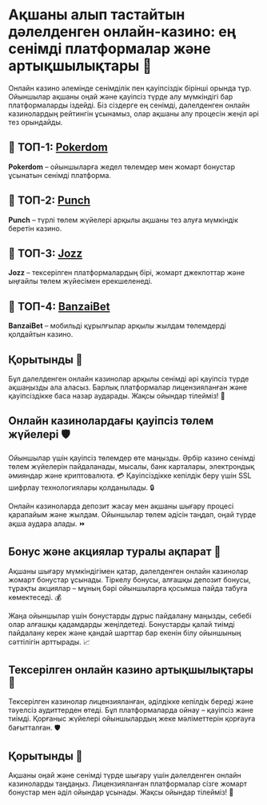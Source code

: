# Ақшаны алып тастайтын дәлелденген онлайн-казино: ең сенімді платформалар және артықшылықтары 🎰

Онлайн казино әлемінде сенімділік пен қауіпсіздік бірінші орында тұр. Ойыншылар ақшаны оңай және қауіпсіз түрде алу мүмкіндігі бар платформаларды іздейді. Біз сіздерге ең сенімді, дәлелденген онлайн казинолардың рейтингін ұсынамыз, олар ақшаны алу процесін жеңіл әрі тез орындайды.

## 🥇 ТОП-1: [Pokerdom](https://brandplay.link/4k77v2yx)

**Pokerdom** – ойыншыларға жедел төлемдер мен жомарт бонустар ұсынатын сенімді платформа.

## 🥈 ТОП-2: [Punch](https://betpunch1.com/d638d6d39)

**Punch** – түрлі төлем жүйелері арқылы ақшаны тез алуға мүмкіндік беретін казино.

## 🥉 ТОП-3: [Jozz](https://tk435zi5i9.com/alt/jozz/registration?e8250665e216213938eeaefaf3e61c0a)

**Jozz** – тексерілген платформалардың бірі, жомарт джекпоттар және ыңғайлы төлем жүйесімен ерекшеленеді.

## 🏅 ТОП-4: [BanzaiBet](https://bnzstr009.com/e9rVJ)

**BanzaiBet** – мобильді құрылғылар арқылы жылдам төлемдерді қолдайтын казино.

## Қорытынды 🌟

Бұл дәлелденген онлайн казинолар арқылы сенімді әрі қауіпсіз түрде ақшаңызды ала аласыз. Барлық платформалар лицензияланған және қауіпсіздікке баса назар аударады. Жақсы ойындар тілейміз! 🎉

## Онлайн казинолардағы қауіпсіз төлем жүйелері 🛡️

Ойыншылар үшін қауіпсіз төлемдер өте маңызды. Әрбір казино сенімді төлем жүйелерін пайдаланады, мысалы, банк карталары, электрондық әмияндар және криптовалюта. 💳 Қауіпсіздікке кепілдік беру үшін SSL шифрлау технологиялары қолданылады. 🔒

Онлайн казиноларда депозит жасау мен ақшаны шығару процесі қарапайым және жылдам. Ойыншылар төлем әдісін таңдап, оңай түрде ақша аудара алады. ⏩

## Бонус және акциялар туралы ақпарат 🎁

Ақшаны шығару мүмкіндігімен қатар, дәлелденген онлайн казинолар жомарт бонустар ұсынады. Тіркелу бонусы, алғашқы депозит бонусы, тұрақты акциялар – мұның бәрі ойыншыларға қосымша пайда табуға көмектеседі. 💰

Жаңа ойыншылар үшін бонустарды дұрыс пайдалану маңызды, себебі олар алғашқы қадамдарды жеңілдетеді. Бонустарды қалай тиімді пайдалану керек және қандай шарттар бар екенін білу ойыншының сәттілігін арттырады. 📈

## Тексерілген онлайн казино артықшылықтары 🌟

Тексерілген казинолар лицензияланған, әділдікке кепілдік береді және тәуелсіз аудиттерден өтеді. Бұл платформаларда ойнау – қауіпсіз және тиімді. Қорғаныс жүйелері ойыншылардың жеке мәліметтерін қорғауға бағытталған. 🛡️

## Қорытынды 🌟

Ақшаны оңай және сенімді түрде шығару үшін дәлелденген онлайн казиноларды таңдаңыз. Лицензияланған платформалар сізге жомарт бонустар мен әділ ойындар ұсынады. Жақсы ойындар тілейміз! 🎉
